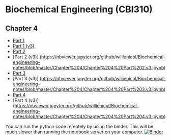 # Biochemical Engineering (CBI310)

## Chapter 4
* [Part 1](https://nbviewer.jupyter.org/github/willienicol/Biochemical-engineering-notes/blob/master/Chapter%204/Chapter%204%20Part%201.ipynb)
* [Part 1 (v3)](https://nbviewer.jupyter.org/github/willienicol/Biochemical-engineering-notes/blob/master/Chapter%204/Chapter%204%20Part%201.v3.ipynb)
* [Part 2](https://nbviewer.jupyter.org/github/willienicol/Biochemical-engineering-notes/blob/master/Chapter%204/Chapter%204%20Part%202.ipynb)
* [Part 2 (v3)] (https://nbviewer.jupyter.org/github/willienicol/Biochemical-engineering-notes/blob/master/Chapter%204/Chapter%204%20Part%202.v3.ipynb)
* [Part 3](https://nbviewer.jupyter.org/github/willienicol/Biochemical-engineering-notes/blob/master/Chapter%204/Chapter%204%20Part%203.ipynb)
* [Part 3 (v3)] (https://nbviewer.jupyter.org/github/willienicol/Biochemical-engineering-notes/blob/master/Chapter%204/Chapter%204%20Part%203.v3.ipynb)
* [Part 4](https://nbviewer.jupyter.org/github/willienicol/Biochemical-engineering-notes/blob/master/Chapter%204/Chapter%204%20Part%204.ipynb)
* [Part 4 (v3)] (https://nbviewer.jupyter.org/github/willienicol/Biochemical-engineering-notes/blob/master/Chapter%204/Chapter%204%20Part%204.v3.ipynb)

You can run the python code remotely by using the binder. This will be much slower than running the notebook server on your computer.
[![Binder](http://mybinder.org/badge.svg)](http://mybinder.org/repo/willienicol/Biochemical-engineering-notes)
